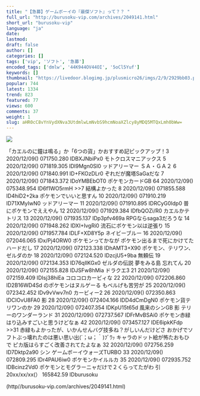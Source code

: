 ```yaml
---
title: "【急募】ゲームボーイの『最傑ソフト』って？？ "
full_url: "http://burusoku-vip.com/archives/2049141.html"
short_url: "burusoku-vip"
language: "ja"
date: 
lastmod: 
draft: false
author: []
categories: []
tags: ['vip', 'ソフト', '急募']
encoded_tags: ['dmlw', '44K944OV44OI', '5oCl5Yuf']
keywords: []
thumbnail: "https://livedoor.blogimg.jp/plusmicro26/imgs/2/9/2929bb03.png"
popular: 744
latest: 1334
trend: 823
featured: 77
views: 600
comments: 37
weight: 1
slug: aHR0cC8vYnVydXNva3UtdmlwLmNvbS9hcmNoaXZlcy8yMDQ5MTQxLmh0bWw=
---
```


![](https://livedoor.blogimg.jp/plusmicro26/imgs/2/9/2929bb03.png)

「カエルのに鐘は鳴る」か「6つの貨」かおすすめ記ピックアップ！3 2020/12/09() 071750.280 IDBXJNbiPx0 モトクロスマニアックス 5 2020/12/09() 071819.305 IDl9Mgn0SI0 ッドアリーマー ＳＡ・ＧＡ２ 6 2020/12/09() 071840.991 ID+FKOzDLr0 ぞれだが魔塔SaGaだな 7 2020/12/09() 071843.372 IDoYMBEbOT0 ポケモンカードGB 64 2020/12/09() 075348.954 ID6f1WO5rmH >>7 結構よかった 8 2020/12/09() 071855.588 ID4hiD2+2ka ポケモンでいいと思すん 10 2020/12/09() 071910.219 ID71XMyIwN0 ッドアリーマー 11 2020/12/09() 071910.895 IDRCyG0Idp0 普にポケモンでええやん 12 2020/12/09() 071929.384 IDfbQOZi/R0 カエルかテトリス 13 2020/12/09() 071935.137 IDp3pfv469a RPGならsaga3だろうな 14 2020/12/09() 071948.262 IDXI+IvgRi0 流石にポケモン以は逆張り 15 2020/12/09() 071957.784 IDLF+XD8Y5p ネイビーブルー 16 2020/12/09() 072046.065 IDx/Pj4ORW0 ポケモンってかなが ポケモン出るまで死にかけてたハードだし 17 2020/12/09() 072123.338 IDhAMT3+X90 ポケモン、テリワン、ゼルダのか 18 2020/12/09() 072124.520 IDzcjU5+9ba 無頼伝 19 2020/12/09() 072134.353 ID76qIlKGx0 ゼルダの伝説 夢をみる島 忘れてん 20 2020/12/09() 072155.828 IDJSFw8hMia ドラクエ3 21 2020/12/09() 072159.409 IDIsj38hiEa コロコロカービィな 22 2020/12/09() 072206.860 ID2B16WD4Sd のポケモンはヌルゲーる もベルげも苦労が 25 2020/12/09() 072342.452 IDv9vVwv7n0 カービィー2 26 2020/12/09() 072350.863 IDCIOvU8FA0 影 28 2020/12/09() 072404.166 IDD4dCmDgN0 ポケモン貨テリワンのか 29 2020/12/09() 072407.354 IDKpU15t65d 風来のシンGB 影 テリーのワンダーランド 31 2020/12/09() 072737.567 IDFrMvBSAi0 ポケモン赤緑はり込みすごいと思うけどなぁ 42 2020/12/09() 073457.127 IDE6ipkKFdp >>31 赤緑もよかったが、いかんせんバグ技多ね？がしいんだけどさ おかげでソフトぶっ壊れたのは悪い思い出(´；ω；｀)ﾌﾞﾜｯ キャラのドット絵が怖たおもひで ピカ版はらすごく改善されてたよなぁ 32 2020/12/09() 072756.259 ID7Dktp2a90 シン ゲームボーイウォーズTURBO 33 2020/12/09() 072809.295 IDr4PAU6iw0 ポケモンかイルルカ 35 2020/12/09() 072935.752 IDBcinz2Vd0 ポケモンとモグラーニャだけで２くらってたがわ 引 20xx/xx/xx(） 165842.59 IDburusoku

(http//burusoku-vip.com/archives/2049141.html)
